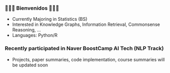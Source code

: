 ### 👋👋👋 Bienvenidos 👋👋👋

- Currently Majoring in Statistics (BS)
- Interested in Knowledge Graphs, Information Retrieval, Commonsense Reasoning, ...
- Languages: Python/R

### Recently participated in Naver BoostCamp AI Tech (NLP Track) ##
- Projects, paper summaries, code implementation, course summaries will be updated soon



<!--
**nlee-208/nlee-208** is a ✨ _special_ ✨ repository because its `README.md` (this file) appears on your GitHub profile.

Here are some ideas to get you started:

- 🔭 I’m currently working on ...
- 🌱 I’m currently learning ...
- 👯 I’m looking to collaborate on ...
- 🤔 I’m looking for help with ...
- 💬 Ask me about ...
- 📫 How to reach me: ...
- 😄 Pronouns: ...
- ⚡ Fun fact: ...
-->
